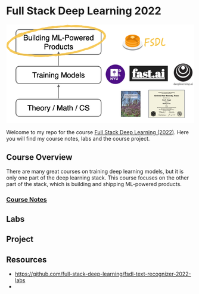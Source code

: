 # Full Stack Deep Learning 2022

![banner](./banner.png "course banner")

Welcome to my repo for the course [Full Stack Deep Learning (2022)](https://fullstackdeeplearning.com/course/). Here you will find my course notes, labs and the course project.

## Course Overview
There are many great courses on training deep learning models, but it is only one part of the deep learning stack. This course focuses on the other part of the stack, which is building and shipping ML-powered products.

### [Course Notes](https://khoaguin.notion.site/Full-Stack-Deep-Learning-2022-UC-Berkeley-8c2b19cf721e453b86a3e20fd209c7c3)

## Labs

## Project

## Resources
- https://github.com/full-stack-deep-learning/fsdl-text-recognizer-2022-labs
- 
